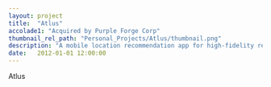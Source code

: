```yaml
---
layout: project
title:  "Atlus"
accolade1: "Acquired by Purple Forge Corp"
thumbnail_rel_path: "Personal_Projects/Atlus/thumbnail.png"
description: "A mobile location recommendation app for high-fidelity recommendations between friends"
date:   2012-01-01 12:00:00
---
```


Atlus